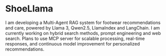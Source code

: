 # ShoeLlama

 I am developing a Multi-Agent RAG system for footwear recommendations and care, powered by Llama 3, Qwen2.5, LlamaIndex and LangChain. I am currently working on hybrid search methods, prompt engineering and web search. Plans to use MCP server for scalable processing, real-time responses, and continuous model improvement for personalized recommendations.